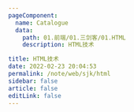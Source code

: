 ```yaml
---
pageComponent: 
  name: Catalogue 
  data: 
    path: 01.前端/01.三剑客/01.HTML
    description: HTML技术

title: HTML技术
date: 2022-02-23 20:04:53 
permalink: /note/web/sjk/html
sidebar: false 
article: false 
editLink: false 
---
```


